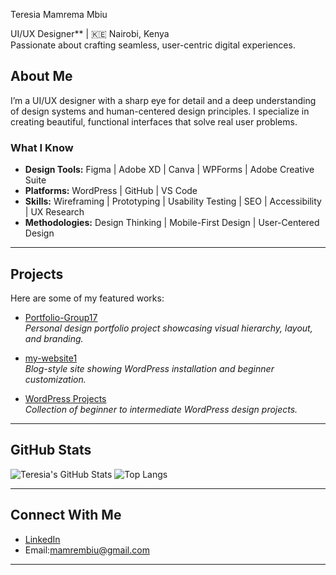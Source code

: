  Teresia Mamrema Mbiu

UI/UX Designer** | 🇰🇪 Nairobi, Kenya  
 Passionate about crafting seamless, user-centric digital experiences.


##  About Me

I’m a UI/UX designer with a sharp eye for detail and a deep understanding of design systems and human-centered design principles. I specialize in creating beautiful, functional interfaces that solve real user problems.

### What I Know

- **Design Tools:** Figma | Adobe XD | Canva | WPForms | Adobe Creative Suite
- **Platforms:** WordPress | GitHub | VS Code
- **Skills:** Wireframing | Prototyping | Usability Testing | SEO | Accessibility | UX Research
- **Methodologies:** Design Thinking | Mobile-First Design | User-Centered Design

---

##  Projects

Here are some of my featured works:

- [Portfolio-Group17](https://github.com/3457rema/Portfolio-Group17)  
  *Personal design portfolio project showcasing visual hierarchy, layout, and branding.*

- [my-website1](https://github.com/3457rema/my-website1)  
  *Blog-style site showing WordPress installation and beginner customization.*

- [WordPress Projects](https://github.com/3457rema?tab=repositories&q=wordpress)  
  *Collection of beginner to intermediate WordPress design projects.*

---

## GitHub Stats

![Teresia's GitHub Stats](https://github-readme-stats.vercel.app/api?username=3457rema&show_icons=true&theme=tokyonight)
![Top Langs](https://github-readme-stats.vercel.app/api/top-langs/?username=3457rema&layout=compact&theme=tokyonight)

---

## Connect With Me

- [LinkedIn](https://www.linkedin.com/in/teresia-mamrema-mbiu/)
- Email:mamrembiu@gmail.com
---

